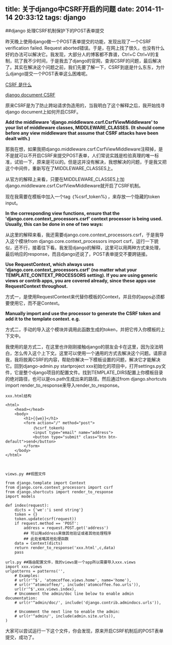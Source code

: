 title: 关于django中CSRF开启的问题
date: 2014-11-14 20:33:12
tags: django
---

##django 处理CSRF机制保护下的POST表单提交

昨天晚上使用django做一个POST表单提交的功能，发现出现了一个CSRF verification failed. Request aborted错误。于是，在网上找了很久，也没有什么好的办法可以解决它。我发现，大部分人的博客都不靠谱，Ctrl+C Ctrl+V的复制，坑了我不少时间，于是我去了django的官网，查询CSRF的问题，最后解决了。其实在解决这个问题之前，我们先要了解一下，CSRF到底是什么东东，为什么django提交一个POST表单这么困难呢。

<a href="http://baike.baidu.com/link?url=OnI0sPQAHpQHhtxWSXvQFhN3kJWI3CU_rP3Fo7MqnPY3rTdhUPpuca-3lzJ651LdMI7ouoLvdnnihhojFyKtva">CSRF 是什么</a>

<a href="https://docs.djangoproject.com/en/1.5/ref/contrib/csrf/">django document CSRF</a>

原来CSRF是为了防止跨站请求伪造用的，当我明白了这个解释之后，我开始找寻django document上如何开启CSRF。

**Add the middleware 'django.middleware.csrf.CsrfViewMiddleware' to your list of middleware classes, MIDDLEWARE_CLASSES. (It should come before any view middleware that assume that CSRF attacks have been dealt with.)**

那我在想，如果我把django.middleware.csrf.CsrfViewMiddleware注释掉，是不是就可以不开启CSRF来提交POST表单，人们常说实践是检验真理的唯一标准，试验一下，原来是可以的。但是这并没有解决，我想解决的问题，于是我又把这个中间件，重新写在了MIDDLEWARE_CLASSES上。

从官方的解释上来看，只要在MIDDLEWARE_CLASSES上加django.middleware.csrf.CsrfViewMiddleware就开启了CSRF机制。

现在我需要在模板中加入一个tag ｛%csrf_token%｝，来存放一个隐藏的token input。

**In the corresponding view functions, ensure that the 'django.core.context_processors.csrf' context processor is being used. Usually, this can be done in one of two ways:**

从这里的解释来看，我还需要django.core.context_processors.csrf，于是我导入这个模块from django.core.context_processors import csrf，运行一下貌似，还不行，接着往下看。我发现django的解释，这里可以用两种方式来处理，最后响应的response，而且django还说了，POST表单提交不要跨链接。

<!--more-->
**Use RequestContext, which always uses 'django.core.context_processors.csrf' (no matter what your TEMPLATE_CONTEXT_PROCESSORS setting). If you are using generic views or contrib apps, you are covered already, since these apps use RequestContext throughout.**

方式一，是使用RequestContext来代替你模板的Context，并且你的apps必须都要使用它，而不是Context。

**Manually import and use the processor to generate the CSRF token and add it to the template context. e.g.**

方式二，手动的导入这个模块并调用此函数生成的token，并把它传入你模板的上下文中。

我使用的是方式二，在这里也许刚刚接触django的朋友会卡在这里，因为没法明白，怎么传入这个上下文。这里可以使用一个通用的方式去解决这个问题。请原谅我，我将脱离CSRF的内容，帮助你解决一下模板设置的问题，解决它才能解决它。回到django-admin.py startproject xxx初始化的项目中，打开settings.py文件，它是整个django项目的配置文件。找到TEMPLATE_DIRS配置上你模板目录的绝对路径，也可以是os.path生成出来的路径。然后通过from django.shortcuts import render_to_response来导入render_to_response。

	xxx.html结构
     
    <html>
    	<head></head>
		<body>
			<h1>{{we}}</h1>
			<form action="/" method="post">
 				｛%csrf_token%｝
				<input type="email" name="address">
				<button type="submit" class="btn btn-default">send</button>
			</form>
		</body>
	</html>



	views.py ##视图文件

    from django.template import Context
	from django.core.context_processors import csrf
	from django.shortcuts import render_to_response
	import models

    def index(request):
		dicts = {'we':'i send string'}
    	token = {}
		token.update(csrf(request))
		if request.method == 'POST':
        	address = request.POST.get('address')
			## 可以用address来做其他验证或者其他处理程序
			## 此处省略其他处理函数
		data = Context(dicts)
		return render_to_response('xxx.html',c,data)
		pass

	urls.py ##路由配置文件，我的views是一个app所以需要导入xxx.views
	import xxx.views
	urlpatterns = patterns('',
	    # Examples:
	    # url(r'^$', 'atomcoffee.views.home', name='home'),
	    # url(r'^atomcoffee/', include('atomcoffee.foo.urls')),
	    url(r'^$',xxx.views.index),
	    # Uncomment the admin/doc line below to enable admin documentation:
	    # url(r'^admin/doc/', include('django.contrib.admindocs.urls')),
	
	    # Uncomment the next line to enable the admin:
	    # url(r'^admin/', include(admin.site.urls)),
	)

大家可以尝试运行一下这个文件，你会发现，原来开启CSRF机制后的POST表单提交，成功了。